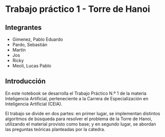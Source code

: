# Trabajo práctico 1 - Torre de Hanoi

## Integrantes

- Gimenez, Pablo Eduardo
- Pardo, Sebastián
- Martín
- Jos
- Ricky
- Meoli, Lucas Pablo
## Introducción

En este notebook se desarrolla el Trabajo Práctico N.º 1 de la materia Inteligencia Artificial, perteneciente a la Carrera de Especialización en Inteligencia Artificial (CEIA).

El trabajo se divide en dos partes: en primer lugar, se implementan distintos algoritmos de búsqueda para resolver el problema de la Torre de Hanoi, utilizando el material provisto como base; y en segundo lugar, se abordan las preguntas teóricas planteadas por la cátedra.
